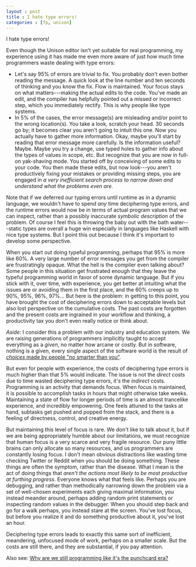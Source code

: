 ```yaml
---
layout : post
title : I hate type errors!
categories : [fp, unison]
---
```


I hate type errors!

Even though the Unison editor isn't yet suitable for real programming, my experience using it has made me even more aware of just how much time programmers waste dealing with type errors:

* Let's say 95% of errors are trivial to fix. You probably don't even bother reading the message. A quick look at the line number and ten seconds of thinking and you know the fix. Flow is maintained. Your focus stays on what matters---making the actual edits to the code. You've made an edit, and the compiler has helpfully pointed out a missed or incorrect step, which you immediately rectify. This is why people like type systems.
* In 5% of the cases, the error message(s) are misleading and/or point to the wrong location(s). You take a look, scratch your head. 30 seconds go by; it becomes clear you aren't going to intuit this one. Now you actually have to gather more information. Okay, maybe you'll start by reading that error message more carefully. Is the information useful? Maybe. Maybe you try a change, use typed holes to gather info about the types of values in scope, etc. But recognize that you are now in full-on yak-shaving mode. You started off by conceiving of some edits to your code. You then made these edits, but now look---you aren't productively fixing your mistakes or providing missing steps, you are engaged in _a very inefficient search process to narrow down and understand what the problems even are._

Note that if we deferred our typing errors until runtime as in a dynamic language, we wouldn't have to spend _any_ time deciphering type errors, and the runtime errors would now be in terms of actual program values that we can inspect, rather than a possibly inaccurate _symbolic description_ of the problem. Of course I feel this is throwing the baby out with the bath water---static types are overall a huge win especially in languages like Haskell with nice type systems. But I point this out because I think it's important to develop some perspective.

When you start out doing typeful programming, perhaps that 95% is more like 60%. A very large number of error messages you get from the compiler are frustratingly opaque. What the hell is the compiler even talking about? Some people in this situation get frustrated enough that they leave the typeful programming world in favor of some dynamic language. But if you stick with it, over time, with experience, you get better at intuiting what the issues are or avoiding them in the first place, and the 60% creeps up to 90%, 95%, 96%, 97%...  But here is the problem: in getting to this point, you have brought the cost of deciphering errors down to acceptable levels but also lost perspective on the cumulative costs. The past costs are forgotten and the present costs are ingrained in your workflow and thinking, a productivity tax you don't even really notice or think about.

_Aside:_ I consider this a problem with our industry and education system. We are raising generations of programmers implicitly taught to accept everything as a _given_, no matter how arcane or costly. But in software, nothing is a given, every single aspect of the software world is the result of [_choices_ made by people "no smarter than you"](http://www.gurteen.com/gurteen/gurteen.nsf/id/no-smarter-than-you).

But even for people with experience, the costs of deciphering type errors is much higher than that 5% would indicate. The issue is not the _direct_ costs due to time wasted deciphering type errors, it's the _indirect_ costs. Programming is an activity that demands focus. When focus is maintained, it is possible to accomplish tasks in hours that might otherwise take weeks. Maintaining a state of flow for longer periods of time is an almost trancelike experience, and incredibly empowering. One feels attuned to the tasks at hand, subtasks get pushed and popped from the stack, and there is a feeling of directness, control, and creative energy.

But maintaining this level of focus is rare. We don't like to talk about it, but if we are being appropriately humble about our limitations, we must recognize that human focus is a very scarce and very fragile resource. Our puny little brains can only allocate so many resources, and us programmers are constantly losing focus. I don't mean obvious distractions like wasting time checking Twitter or Reddit when you should be doing something. These things are often the symptom, rather than the disease. What I mean is the act of doing things that _aren't the actions most likely to be most productive at furthing progress_. Everyone knows what that feels like. Perhaps you are debugging, and rather than methodically narrowing down the problem via a set of well-chosen experiments each giving maximal information, you instead meander around, perhaps adding random print statements or inspecting random values in the debugger. When you should step back and go for a walk perhaps, you instead stare at the screen. You've lost focus, but before you realize it and do something productive about it, you've lost an hour.

Deciphering type errors leads to exactly this same sort of inefficient, meandering, unfocused mode of work, perhaps on a smaller scale. But the costs are still there, and they are substantial, if you pay attention.

Also see: [Why are we still programming like it's the punchcard era?](/2014-09-30/punchcard-era.html)
